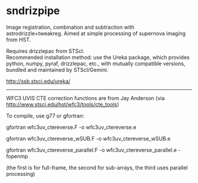 sndrizpipe
=========

Image registration, combination and subtraction with astrodrizzle+tweakreg.  Aimed at simple processing of supernova imaging from HST.

Requires drizzlepac from STScI.   
Recommended installation method:
   use the Ureka package, which provides python, numpy, pyraf, drizzlepac, etc., with mutually compatible versions, bundled and maintained by STScI/Gemini.
   
http://ssb.stsci.edu/ureka/   

---------

WFC3 UVIS CTE correction functions are from Jay Anderson
 (via   http://www.stsci.edu/hst/wfc3/tools/cte_tools)

To compile, use g77 or gfortran:


gfortran wfc3uv_ctereverse.F -o wfc3uv_ctereverse.e

gfortran wfc3uv_ctereverse_wSUB.F -o wfc3uv_ctereverse_wSUB.e

gfortran wfc3uv_ctereverse_parallel.F -o wfc3uv_ctereverse_parallel.e -fopenmp


(the first is for full-frame, the second for sub-arrays, the third uses parallel processing)


